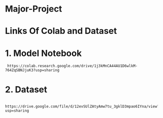# Major-Project

# Links Of Colab and Dataset

# 1. Model Notebook

     https://colab.research.google.com/drive/1j3kMnCA44AU1D6wlkM-764ZqSBNJjuK3?usp=sharing
     
# 2. Dataset

     https://drive.google.com/file/d/12evSUlZAtyAmw7tu_3gklD3mpao6IYna/view?usp=sharing
